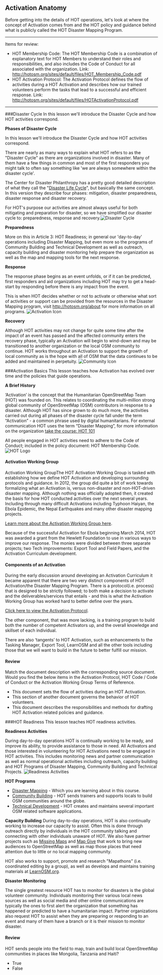 ## Activation Anatomy
Before getting into the details of HOT operations, let's look at where the concept of Activation comes from and the HOT policy and guidance behind what is publicly called the HOT Disaster Mapping Program.

---

Items for review:
* HOT Membership Code: The HOT Membership Code is a combination of explanatory text for HOT Members to understand their roles and responsibilities, and also includes the Code of Conduct for all associated with the organization. Link: http://hotosm.org/sites/default/files/HOT_Membership_Code.pdf
* HOT Activation Protocol: The Activation Protocol defines the flow of activities during a HOT Activation and describes how our trained volunteers perform the tasks that lead to a successful and efficient response. Link: http://hotosm.org/sites/default/files/HOTActivationProtocol.pdf

---
###Disaster Cycle
In this lesson we'll introduce the Disaster Cycle and how HOT activities correspond.

**Phases of Disaster Cycle**

In this lesson we'll introduce the Disaster Cycle and how HOT activities correspond.

There are nearly as many ways to explain what HOT refers to as the "Disaster Cycle" as there are organizations involved in disaster. Many of them have a few things in common and most of the first responders you might talk to often say something like 'we are always somewhere within the disaster cycle'.

The Center for Disaster Philanthropy has a pretty good detailed description of what they call the "[Disaster Life Cycle](http://disasterphilanthropy.org/the-disaster-life-cycle/)", but basically the same concept. In this version they describe four phases: mitigation, disaster preparedness, disaster response and disaster recovery.

For HOT's purpose our activities are almost always useful for both mitigating and preparation for disaster, so we have simplified our disaster cycle to: preparedness, response and recovery.![Disaster Cycle](DisasterCycle_moodle.jpg)

**Preparedness**

More on this in Article 3: HOT Readiness; in general our 'day-to-day' operations including Disaster Mapping, but even more so the programs of Community Building and Technical Development as well as outreach, capacity building and disaster monitoring help prepare the organization as well as the map and mapping tools for the next response.

**Response**

The response phase begins as an event unfolds, or if it can be predicted, first responders and aid organizations including HOT may try to get a head-start by responding before there is any impact from the event.

This is when HOT decides whether or not to activate or otherwise what sort of activities or support can be provided from the resources in the Disaster Mapping program, visit http://hotosm.org/about for more information on all programs. 
![Activation Icon](Activation.jpg)


**Recovery**

Although HOT activities may not change for quite some time after the impact of an event has passed and the affected community enters the recovery phase, typically an Activation will begin to wind-down and may be transitioned to another organization or the local OSM community to continue. HOT works throughout an Activation to support the growth of local community as is the hope with all of OSM that the data continues to be added and maintained in perpetuity. 
![Community Icon](Community.jpg)

###Activation Basics
This lesson teaches how Activation has evolved over time and the policies that guide operations.

**A Brief History**

‘Activation’ is the concept that the Humanitarian OpenStreetMap Team (HOT) was founded on. This relates to coordinating the multi-million strong global community of OpenStreetMap (OSM) contributors in response to a disaster. Although HOT has since grown to do much more, the activities carried out during all phases of the disaster cycle fall under the term “Activation” -  a common phrase used by digital humanitarians. For external communication HOT uses the term “Disaster Mapping”, for more information on the organization [take the course: HOT 101](http://courses.hotosm.org/course/view.php?id=5)


All people engaged in HOT activities need to adhere to the Code of Conduct; included in the policy document: HOT Membership Code.
![HOT Logo](320px-Hot_logo.svg.png)

#### Activation Working Group
Activation Working GroupThe HOT Activation Working Group is tasked with establishing how we define HOT Activation and developing surrounding protocols and guidance. In 2012, the group did quite a bit of work towards formalizing what an Activation is, versus non-disaster and non-HOT-driven disaster mapping. Although nothing was officially adopted then, it created the basis for how HOT conducted activities over the next several years. Including through many difficult Activations including Typhoon Haiyan, the Ebola Epidemic, the Nepal Earthquakes and many other disaster mapping projects. 

[Learn more about the Activation Working Group here](http://wiki.openstreetmap.org/wiki/Humanitarian_OSM_Team/Working_groups/Activation).

Because of the successful Activation for Ebola beginning March 2014, HOT was awarded a grant from the Hewlett Foundation to use in various ways to improve our response. The monies were divided between three separate projects; two Tech improvements: Export Tool and Field Papers, and the Activation Curriculum development.

#### Components of an Activation

During the early discussion around developing an Activation Curriculum it became apparent that there are two very distinct components of HOT Activation/the Disaster Mapping Program. There is a protocol(i.e. process) that is designed to be strictly followed; to both make a decision to activate and the deliverables/services that entails - and this is what the Activation Working Group has worked hard to better define over the years. 


[Click here to view the Activation Protocol](https://drive.google.com/open?id=1qefHRE3_wUyG3lMSb7NlkSDtPuQeaQXsflkxt3E3xSA).

The other component, that was more lacking, is a training program to build both the number of competent Activators up, and the overall knowledge and skillset of each individual.

There are also ‘tangents’ to HOT Activation, such as enhancements to the Tasking Manager, Export Tool, LearnOSM and all the other tools including those that we will want to build in the future to better fulfill our mission.

#### Review

Match the document description with the corresponding source document. Would you find the below items in the Activation Protocol, HOT Code / Code of Conduct or the Activation Working Group Terms of Reference.

* This document sets the flow of activities during an HOT Activation.
* This section of another document governs the behavior of HOT volunteers.
* This document describes the responsibilities and methods for drafting HOT Activation related policies and guidance.



###HOT Readiness
This lesson teaches HOT readiness activities.

**Readiness Activities**

During day-to-day operations HOT is continually working to be ready, and improve its ability, to provide assistance to those in need. All Activators and those interested in volunteering for HOT Activations need to be engaged in HOT activities. This includes monitoring news and partner communication as well as normal operational activities including outreach, capacity building and HOT Programs of Disaster Mapping, Community Building and Technical Projects.
![Readiness Activities](ReadinessActivities.jpg)

**HOT Programs**

* [Disaster Mapping](http://hotosm.org/projects/disaster-mapping) - Which you are learning about in this course.
* [Community Building](http://hotosm.org/projects/community) - HOT sends trainers and supports locals to build OSM communities around the globe.
* [Technical Development](http://hotosm.org/projects/technical) - HOT creates and maintains several important OSM related software applications.

**Capacity Building**
During day-to-day operations, HOT is also continually working to increase our capacity to assist.  Often this is done through outreach directly by individuals in the HOT community talking and connecting with other individuals unaware of HOT. We also have partner projects such as [Missing Maps](http://missingmaps.org/) and [Map Give](http://mapgive.state.gov/) that work to bring new audiences to OpenStreetMap as well as map those places that need attention due to little or no local mapping community.

HOT also works to support, promote and research "Mapathons" (i.e. coordinated editing by a group), as well as develops and maintains training materials at [LearnOSM.org](http://learnosm.org/).

**Disaster Monitoring**

The single greatest resource HOT has to monitor for disasters is the global volunteer community. Individuals monitoring their various local news sources as well as social media and other online communications are typically the ones to first alert the organization that something has happened or predicted to have a humanitarian impact. Partner organizations also request HOT to assist when they are preparing or responding to an event and many of them have a branch or it is their mission to monitor disaster.

#### Review

HOT sends people into the field to map, train and build local OpenStreetMap communities in places like Mongolia, Tanzania and Haiti?

* True
* False

